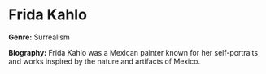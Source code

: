 # Frida Kahlo

**Genre:** Surrealism

**Biography:**
Frida Kahlo was a Mexican painter known for her self-portraits and works inspired by the nature and artifacts of Mexico.

